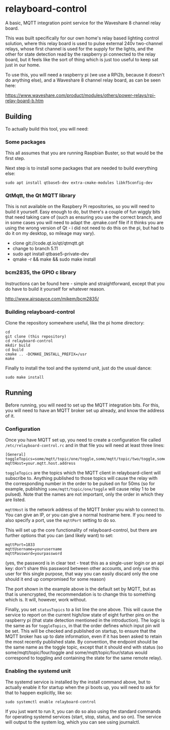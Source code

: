 # relayboard-control

A basic, MQTT integration point service for the Waveshare 8 channel relay board.

This was built specifically for our own home's relay based lighting control solution,
where this relay board is used to pulse external 240v two-channel relays, whose first
channel is used for the supply for the lights, and the other for state detection read
by the raspberry pi connected to the relay board, but it feels like the sort of thing
which is just too useful to keep sat just in our home.

To use this, you will need a raspberry pi (we use a RPi2b, because it doesn't do
anything else), and a Waveshare 8 channel relay board, as can be seen here:

https://www.waveshare.com/product/modules/others/power-relays/rpi-relay-board-b.htm

## Building

To actually build this tool, you will need:

### Some packages

This all assumes that you are running Raspbian Buster, so that would be the first step.

Next step is to install some packages that are needed to build everything else:

```
sudo apt install qtbase5-dev extra-cmake-modules libkf5config-dev
```

###  QtMqtt, the Qt MQTT library

This is not available on the Raspbery Pi repositories, so you will need to build it
yourself. Easy enough to do, but there's a couple of fun wiggly bits that need
taking care of (such as ensuring you use the correct branch, and in some cases you
will need to adapt the .qmake.conf file if it thinks you are using the wrong
version of Qt - i did not need to do this on the pi, but had to do it on my
desktop, so mileage may vary).

- clone git://code.qt.io/qt/qtmqtt.git
- change to branch 5.11
- sudo apt install qtbase5-private-dev
- qmake -r && make && sudo make install

### bcm2835, the GPIO c library

Instructions can be found here - simple and straightforward, except that you do have
to build it yourself for whatever reason.

http://www.airspayce.com/mikem/bcm2835/

### Building relayboard-control

Clone the repository somewhere useful, like the pi home directory:

```
cd
git clone (this repository)
cd relayboard-control
mkdir build
cd build
cmake .. -DCMAKE_INSTALL_PREFIX=/usr
make
```

Finally to install the tool and the systemd unit, just do the usual dance:

```
sudo make install
```

## Running

Before running, you will need to set up the MQTT integration bits. For this, you
will need to have an MQTT broker set up already, and know the address of it.

### Configuration

Once you have MQTT set up, you need to create a configuration file called
`/etc/relayboard-control.rc` and in that file you will need at least three lines:

```
[General]
toggleTopics=some/mqtt/topic/one/toggle,some/mqtt/topic/two/toggle,some/mqtt/topic/three/toggle,some/mqtt/topic/four/toggle,some/mqtt/topic/five/toggle,some/mqtt/topic/six/toggle,some/mqtt/topic/seven/toggle,some/mqtt/topic/eight/toggle
mqttHost=your.mqtt.host.address
```

`toggleTopics` are the topics which the MQTT client in relayboard-client will
subscribe to. Anything published to those topics will cause the relay with the
corresponding number in the order to be pulsed on for 50ms (so for example,
publishing `some/mqtt/topic/one/toggle` will cause relay 1 to be pulsed). Note
that the names are not important, only the order in which they are listed.

`mqttHost` is the network address of the MQTT broker you wish to connect to.
You can give an IP, or you can give a normal hostname here. If you need to also
specify a port, use the `mqttPort` setting to do so.

This will set up the core functionality of relayboard-control, but there are
further options that you can (and likely want) to set:

```
mqttPort=1833
mqttUsername=yourusername
mqttPassword=yourpassword
```

(yes, the password is in clear text - treat this as a single-user login or an api
key: don't share this password between other accounts, and only use this user for
this single purpose, that way you can easily discard only the one should it end up
compromised for some reason)

The port shown in the example above is the default set by MQTT, but as that is
unencrypted, the recommendation is to change this to something which is. It will,
however, work without.

Finally, you set `statusTopics` to a list line the one above. This will  cause
the service to report on the current high/low state of eight further pins on the
raspberry pi (that state detection mentioned in the introduction). The logic is
the same as for `toggleTopics`, in that the order defines which input pin will be
set. This will be checked and published on startup, to ensure that the MQTT broker
has up to date information, even if it has been asked to retain the most recently
published state. By convention, the endpoint should be the same name as the toggle
topic, except that it should end with status (so some/mqtt/topic/four/toggle and
some/mqtt/topic/four/status would correspond to toggling and containing the state
for the same remote relay).

### Enabling the systemd unit

The systemd service is installed by the install command above, but to actually
enable it for startup when the pi boots up, you will need to ask for that to
happen explicitly, like so:

```
sudo systemctl enable relayboard-control
```

If you just want to run it, you can do so also using the standard commands for
operating systemd services (start, stop, status, and so on). The service will
output to the system log, which you can see using journalctl.
